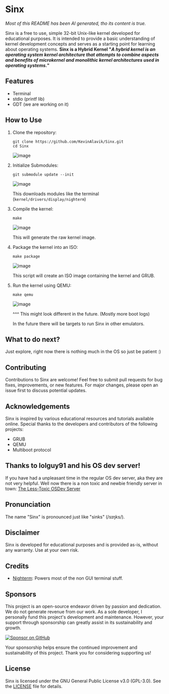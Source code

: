 # Sinx
*Most of this README has been AI generated, tho its content is true.* 

Sinx is a free to use, simple 32-bit Unix-like kernel developed for educational purposes. It is intended to provide a basic understanding of kernel development concepts and serves as a starting point for learning about operating systems. **Sinx is a Hybrid Kernel "*A hybrid kernel is an operating system kernel architecture that attempts to combine aspects and benefits of microkernel and monolithic kernel architectures used in operating systems.*"**

## Features
- Terminal
- stdio (printf lib)
- GDT (we are working on it)

## How to Use

1. Clone the repository:

    ```
    git clone https://github.com/KevinAlavik/Sinx.git
    cd Sinx
    ```
    ![image](https://github.com/KevinAlavik/Sinx/assets/95900603/ab55c3b8-68ce-4de7-b222-23bd9ad36306)


2. Initialize Submodules:
   ```
   git submodule update --init
   ```
   ![image](https://github.com/KevinAlavik/Sinx/assets/95900603/9c55e264-d32b-47c0-b869-45fadc1b1ac8)

   
   This downloads modules like the terminal (`kernel/drivers/display/nighterm`)

3. Compile the kernel:

    ```
    make
    ```
    ![image](https://github.com/KevinAlavik/Sinx/assets/95900603/a03d308b-5c89-4430-87d1-996dbb22c13c)


    This will generate the raw kernel image.

4. Package the kernel into an ISO:

    ```
    make package
    ```
    ![image](https://github.com/KevinAlavik/Sinx/assets/95900603/81e2f068-5fed-4fa3-b09d-cad4f3d137ac)


    This script will create an ISO image containing the kernel and GRUB.

5. Run the kernel using QEMU:
   ```
   make qemu
   ```
   ![image](https://github.com/KevinAlavik/Sinx/assets/95900603/15d34449-ed50-46c1-a88a-5c5f39b00463)

   ^^^ This might look different in the future. (Mostly more boot logs)
   
   In the future there will be targets to run Sinx in other emulators.

## What to do next?
Just explore, right now there is nothing much in the OS so just be patient :)

## Contributing

Contributions to Sinx are welcome! Feel free to submit pull requests for bug fixes, improvements, or new features. For major changes, please open an issue first to discuss potential updates.

## Acknowledgements

Sinx is inspired by various educational resources and tutorials available online. Special thanks to the developers and contributors of the following projects:

- GRUB
- QEMU
- Multiboot protocol

## Thanks to lolguy91 and his OS dev server!
If you have had a unpleasant time in the regular OS dev server, aka they are not very helpful. Well now there is a non toxic and newbie friendly server in town: [The Less-Toxic OSDev Server](https://discord.gg/RgPdpDBDTM)

## Pronunciation

The name "Sinx" is pronounced just like "sinks" (/sɪŋks/).

## Disclaimer

Sinx is developed for educational purposes and is provided as-is, without any warranty. Use at your own risk.

## Credits
- [Nighterm](https://github.com/schkwve/nighterm-extended): Powers most of the non GUI terminal stuff.

## Sponsors

This project is an open-source endeavor driven by passion and dedication. We do not generate revenue from our work. As a sole developer, I personally fund this project's development and maintenance. However, your support through sponsorship can greatly assist in its sustainability and growth.

[![Sponsor on GitHub](https://img.shields.io/badge/Sponsor-GitHub-red?logo=github)](https://github.com/sponsors/KevinAlavik)

Your sponsorship helps ensure the continued improvement and sustainability of this project. Thank you for considering supporting us!


## License

Sinx is licensed under the GNU General Public License v3.0 (GPL-3.0). See the [LICENSE](LICENSE) file for details.
